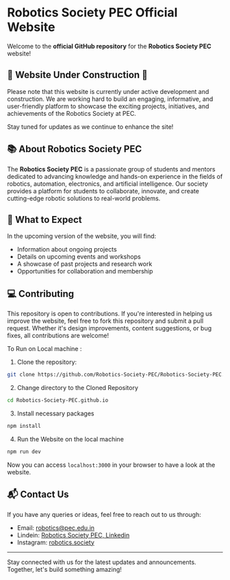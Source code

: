 # Robotics Society PEC Official Website

Welcome to the **official GitHub repository** for the **Robotics Society PEC** website!

## 🚧 Website Under Construction 🚧

Please note that this website is currently under active development and construction. We are working hard to build an engaging, informative, and user-friendly platform to showcase the exciting projects, initiatives, and achievements of the Robotics Society at PEC.

Stay tuned for updates as we continue to enhance the site!

## 📚 About Robotics Society PEC

The **Robotics Society PEC** is a passionate group of students and mentors dedicated to advancing knowledge and hands-on experience in the fields of robotics, automation, electronics, and artificial intelligence. Our society provides a platform for students to collaborate, innovate, and create cutting-edge robotic solutions to real-world problems.

## 🚀 What to Expect

In the upcoming version of the website, you will find:

- Information about ongoing projects
- Details on upcoming events and workshops
- A showcase of past projects and research work
- Opportunities for collaboration and membership

## 💻 Contributing

This repository is open to contributions. If you're interested in helping us improve the website, feel free to fork this repository and submit a pull request. Whether it's design improvements, content suggestions, or bug fixes, all contributions are welcome!

To Run on Local machine :

1. Clone the repository:

```bash
git clone https://github.com/Robotics-Society-PEC/Robotics-Society-PEC.github.io
```

2. Change directory to the Cloned Repository

```bash
cd Robotics-Society-PEC.github.io
```

3. Install necessary packages

```bash
npm install
```

4. Run the Website on the local machine

```bash
npm run dev
```

Now you can access `localhost:3000` in your browser to have a look at the website.

## 📬 Contact Us

If you have any queries or ideas, feel free to reach out to us through:

- Email: [robotics@pec.edu.in](mailto:robotics@pec.edu.in)
- Lindein: [Robotics Society PEC, Linkedin](https://www.linkedin.com/company/pec-robotics-society/posts/?feedView=all)
- Instagram: [robotics.society](https://www.instagram.com/robotics.society/)

---

Stay connected with us for the latest updates and announcements. Together, let's build something amazing!
